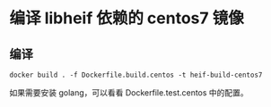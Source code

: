 # 编译 libheif 依赖的 centos7 镜像

## 编译

```shell
docker build . -f Dockerfile.build.centos -t heif-build-centos7
```

如果需要安装 golang，可以看看 Dockerfile.test.centos 中的配置。